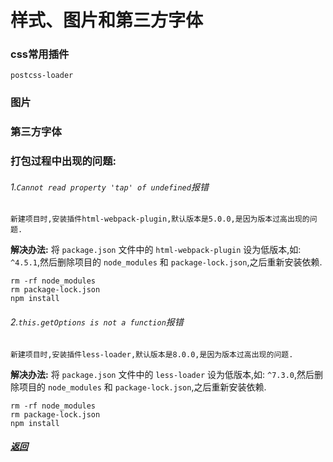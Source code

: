 # 样式、图片和第三方字体

### css常用插件
    
    postcss-loader


### 图片


### 第三方字体


### 打包过程中出现的问题:

###### 1.`Cannot read property 'tap' of undefined`报错
    新建项目时,安装插件html-webpack-plugin,默认版本是5.0.0,是因为版本过高出现的问题.

**解决办法:** 将 `package.json` 文件中的 `html-webpack-plugin` 设为低版本,如: `^4.5.1`,然后删除项目的 `node_modules` 和 `package-lock.json`,之后重新安装依赖.

```bach
rm -rf node_modules
rm package-lock.json
npm install
```

###### 2.`this.getOptions is not a function`报错
    新建项目时,安装插件less-loader,默认版本是8.0.0,是因为版本过高出现的问题.

**解决办法:** 将 `package.json` 文件中的 `less-loader` 设为低版本,如: `^7.3.0`,然后删除项目的 `node_modules` 和 `package-lock.json`,之后重新安装依赖.

```bach
rm -rf node_modules
rm package-lock.json
npm install
```


##### [返回](https://github.com/snailsmail/snailsmail-blog/tree/develop/Webpack%E7%B3%BB%E5%88%97)



